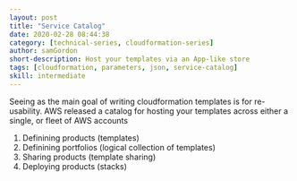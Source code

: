 ```yaml
---
layout: post
title: "Service Catalog"
date: 2020-02-28 08:44:38
category: [technical-series, cloudformation-series]
author: samGordon
short-description: Host your templates via an App-like store
tags: [cloudformation, parameters, json, service-catalog]
skill: intermediate
---
```


Seeing as the main goal of writing cloudformation templates is for re-usability.
AWS released a catalog for hosting your templates across either a single, or fleet of AWS accounts

1. Definining products (templates)
1. Definining portfolios (logical collection of templates)
3. Sharing products (template sharing)
4. Deploying products (stacks)
